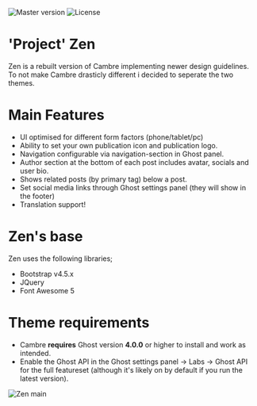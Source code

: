 ![Master version](https://img.shields.io/github/package-json/v/Canitia/zen/master?style=flat-square)
![License](https://img.shields.io/github/license/Canitia/zen?style=flat-square)

# 'Project' Zen
Zen is a rebuilt version of Cambre implementing newer design guidelines. To not make Cambre drasticly different i decided to seperate the two themes.

# Main Features
- UI optimised for different form factors (phone/tablet/pc)
- Ability to set your own publication icon and publication logo.
- Navigation configurable via navigation-section in Ghost panel.
- Author section at the bottom of each post includes avatar, socials and user bio.
- Shows related posts (by primary tag) below a post.
- Set social media links through Ghost settings panel (they will show in the footer)
- Translation support!

# Zen's base
Zen uses the following libraries;
- Bootstrap v4.5.x
- JQuery
- Font Awesome 5

# Theme requirements
- Cambre **requires** Ghost version **4.0.0** or higher to install and work as intended. 
- Enable the Ghost API in the Ghost settings panel -> Labs -> Ghost API for the full featureset (although it's likely on by default if you run the latest version).

![Zen main](https://github.com/canitia/zen/raw/master/assets/screenshot-desktop.png)